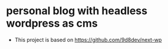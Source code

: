 # personal blog with headless wordpress as cms
* This project is based on https://github.com/9d8dev/next-wp


